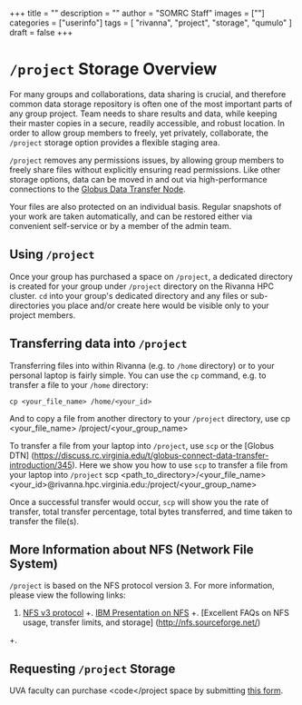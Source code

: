 +++
title = ""
description = ""
author = "SOMRC Staff"
images = [""]
categories = ["userinfo"]
tags = [
    "rivanna", 
    "project",
    "storage",
    "qumulo"
]
draft = false
+++
# <code>/project</code> Storage Overview

For many groups and collaborations, data sharing is crucial, and therefore common data storage
repository is often one of the most important parts of any group project. Team needs to share 
results and data, while keeping their master copies in a secure, readily accessible, and robust
location. In order to allow group members to freely, yet privately, collaborate, the <code>/project</code>
storage option provides a flexible staging area.

<code>/project</code> removes any permissions issues, by allowing group members to freely share files without 
explicitly ensuring read permissions. Like other storage options, data can be moved in and out
via high-performance connections to the [Globus Data Transfer Node](https://discuss.rc.virginia.edu/t/globus-connect-data-transfer-introduction/345).

Your files are also protected on an individual basis. Regular snapshots of your work are taken automatically,
and can be restored either via convenient self-service or by a member of the admin team.

## Using <code>/project</code>

Once your group has purchased a space on <code>/project</code>, a dedicated directory is created for your group
under <code>/project</code> directory on the Rivanna HPC cluster. <code>cd</code> into your group's dedicated
directory and any files or sub-directories you place and/or create here would be visible only to your project members. 

## Transferring data into <code>/project</code>

Transferring files into </project> within Rivanna (e.g. to <code>/home</code> directory) or to your personal laptop
is fairly simple. You can use the <code>cp</code> command, e.g. to transfer a file to your <code>/home</code> directory:

	cp <your_file_name> /home/<your_id> 

And to copy a file from another directory to your <code>/project</code> directory, use
	cp <your_file_name> /project/<your_group_name>

To transfer a file from your laptop into <code>/project</code>, use <code>scp</code> or the [Globus DTN]
(https://discuss.rc.virginia.edu/t/globus-connect-data-transfer-introduction/345). Here we show you how to 
use <code>scp</code> to transfer a file from your laptop into <code>/project</code>
	scp <path_to_directory>/<your_file_name> <your_id>@rivanna.hpc.virginia.edu:/project/<your_group_name>

Once a successful transfer would occur, <code>scp</code> will show you the rate of transfer, total transfer percentage,
total bytes transferred, and time taken to transfer the file(s). 

## More Information about NFS (Network File System)

<code>/project</code> is based on the NFS protocol version 3. For more information, please view the following links:

1. [NFS v3 protocol](https://tools.ietf.org/html/rfc1813)
+. [IBM Presentation on NFS](https://researcher.watson.ibm.com/researcher/files/il-AVISHAY/03-nfs.pdf)
+. [Excellent FAQs on NFS usage, transfer limits, and storage] (http://nfs.sourceforge.net/)

+. 








## Requesting <code>/project</code> Storage
UVA faculty can purchase <code</project</code> space by submitting [this form](https://cadre.virginia.edu/node/add/storage-request).